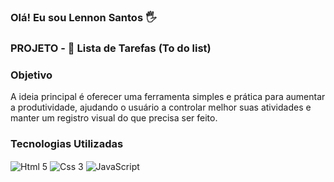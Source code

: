 ### Olá! Eu sou Lennon Santos 🖐

### PROJETO - 🧾 Lista de Tarefas (To do list) 

### Objetivo
A ideia principal é oferecer uma ferramenta simples e prática para aumentar a produtividade, ajudando o usuário a controlar melhor suas atividades e manter um registro visual do que precisa ser feito.

### Tecnologias Utilizadas
<div style="display: inline-block">
  <img align="center" alt="Html 5" src="https://img.shields.io/badge/HTML5-E34F26?style=for-the-badge&logo=html5&logoColor=white"/>
  <img align="center" alt="Css 3" src="https://img.shields.io/badge/CSS3-1572B6?style=for-the-badge&logo=css3&logoColor=white"/>
  <img align="center" alt="JavaScript" src="https://img.shields.io/badge/JavaScript-323330?style=for-the-badge&logo=javascript&logoColor=F7DF1E"/>
</div>
